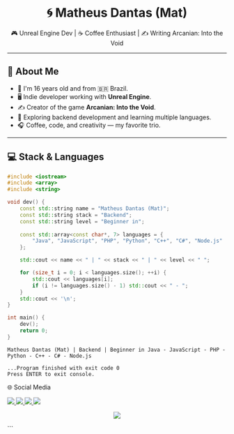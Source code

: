 <h1 align="center">🌀 Matheus Dantas (Mat)</h1>
<p align="center">🎮 Unreal Engine Dev | ☕ Coffee Enthusiast | ✍️ Writing Arcanian: Into the Void</p>

---

## 👤 About Me
- 🧠 I'm 16 years old and from 🇧🇷 Brazil.  
- 🖥️ Indie developer working with **Unreal Engine**.  
- ✍️ Creator of the game **Arcanian: Into the Void**.  
- 🧪 Exploring backend development and learning multiple languages.  
- 🎧 Coffee, code, and creativity — my favorite trio.

---

## 💻 Stack & Languages

```cpp
#include <iostream>
#include <array>
#include <string>

void dev() {
    const std::string name = "Matheus Dantas (Mat)";
    const std::string stack = "Backend";
    const std::string level = "Beginner in";
    
    const std::array<const char*, 7> languages = {
        "Java", "JavaScript", "PHP", "Python", "C++", "C#", "Node.js"
    };

    std::cout << name << " | " << stack << " | " << level << " ";

    for (size_t i = 0; i < languages.size(); ++i) {
        std::cout << languages[i];
        if (i != languages.size() - 1) std::cout << " - "; 
    }
    std::cout << '\n';
}

int main() {
    dev();
    return 0;
}

```

```Console
Matheus Dantas (Mat) | Backend | Beginner in Java - JavaScript - PHP - Python - C++ - C# - Node.js

...Program finished with exit code 0
Press ENTER to exit console.
```
 

🌐 Social Media
<p align="left"> <a href="https://www.instagram.com/ds._.mat" target="_blank"> <img src="https://img.shields.io/badge/Instagram-%23E4405F.svg?style=for-the-badge&logo=Instagram&logoColor=white" /> </a> <a href="https://steamcommunity.com/id/escolhendo" target="_blank"> <img src="https://img.shields.io/badge/Steam-%23000000.svg?style=for-the-badge&logo=Steam&logoColor=white" /> </a> <a href="https://www.reddit.com/user/escolhendo/" target="_blank"> <img src="https://img.shields.io/badge/Reddit-%23FF4500.svg?style=for-the-badge&logo=Reddit&logoColor=white" /> </a> <a href="https://github.com/meriiUM" target="_blank"> <img src="https://img.shields.io/badge/GitHub-%23121011.svg?style=for-the-badge&logo=github&logoColor=white" /> </a> </p>

<p align="center"> <img src="https://capsule-render.vercel.app/api?type=wave&color=gradient&height=150&section=footer&text=Thanks%20for%20visiting!&fontSize=25&fontAlignY=40" /> </p> ```
